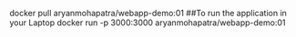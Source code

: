 docker pull aryanmohapatra/webapp-demo:01
##To run the application in your Laptop
docker run -p 3000:3000 aryanmohapatra/webapp-demo:01
